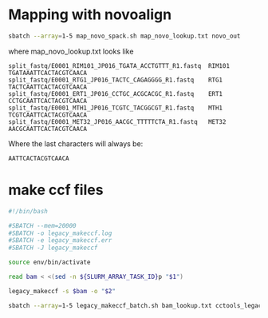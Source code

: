 # Mapping with novoalign

```bash
sbatch --array=1-5 map_novo_spack.sh map_novo_lookup.txt novo_out
```

where map_novo_lookup.txt looks like

```raw
split_fastq/E0001_RIM101_JP016_TGATA_ACCTGTTT_R1.fastq	RIM101	TGATAAATTCACTACGTCAACA
split_fastq/E0001_RTG1_JP016_TACTC_CAGAGGGG_R1.fastq	RTG1	TACTCAATTCACTACGTCAACA
split_fastq/E0001_ERT1_JP016_CCTGC_ACGCACGC_R1.fastq	ERT1	CCTGCAATTCACTACGTCAACA
split_fastq/E0001_MTH1_JP016_TCGTC_TACGGCGT_R1.fastq	MTH1	TCGTCAATTCACTACGTCAACA
split_fastq/E0001_MET32_JP016_AACGC_TTTTTCTA_R1.fastq	MET32	AACGCAATTCACTACGTCAACA
```

Where the last characters will always be:

```raw
AATTCACTACGTCAACA
```

# make ccf files

```bash
#!/bin/bash

#SBATCH --mem=20000
#SBATCH -o legacy_makeccf.log
#SBATCH -e legacy_makeccf.err
#SBATCH -J legacy_makeccf

source env/bin/activate

read bam < <(sed -n ${SLURM_ARRAY_TASK_ID}p "$1")

legacy_makeccf -s $bam -o "$2"

```

```bash
sbatch --array=1-5 legacy_makeccf_batch.sh bam_lookup.txt cctools_legacy_ccf
```